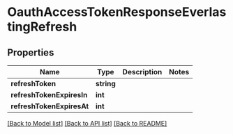 # OauthAccessTokenResponseEverlastingRefresh

## Properties
Name | Type | Description | Notes
------------ | ------------- | ------------- | -------------
**refreshToken** | **string** |  | 
**refreshTokenExpiresIn** | **int** |  | 
**refreshTokenExpiresAt** | **int** |  | 

[[Back to Model list]](../README.md#documentation-for-models) [[Back to API list]](../README.md#documentation-for-api-endpoints) [[Back to README]](../README.md)


